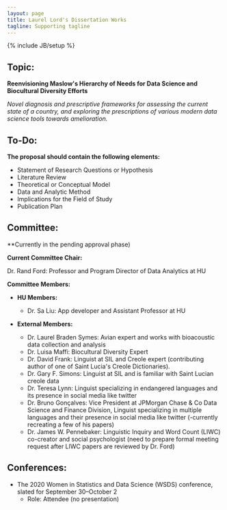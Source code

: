 ```yaml
---
layout: page
title: Laurel Lord's Dissertation Works
tagline: Supporting tagline
---
```

{% include JB/setup %}

## Topic: 

**Reenvisioning Maslow's Hierarchy of Needs for Data Science and Biocultural Diversity Efforts**

*Novel diagnosis and prescriptive frameworks for assessing the current state of a country, and exploring the prescriptions of various modern data science tools towards amelioration.*


## To-Do:

**The proposal should contain the following elements:**

- Statement of Research Questions or Hypothesis
- Literature Review
- Theoretical or Conceptual Model
- Data and Analytic Method
- Implications for the Field of Study
- Publication Plan


## Committee: 

**Currently in the pending approval phase)

**Current Committee Chair:**

Dr. Rand Ford: Professor and Program Director of Data Analytics at HU

**Committee Members:**  

- **HU Members:**

    - Dr. Sa Liu: App developer and Assistant Professor at HU

- **External Members:** 

    - Dr. Laurel Braden Symes: Avian expert and works with bioacoustic data collection and analysis
    - Dr. Luisa Maffi: Biocultural Diversity Expert
    - Dr. David Frank: Linguist at SIL and Creole expert 
(contributing author of one of Saint Lucia's Creole Dictionaries).
    - Dr. Gary F. Simons: Linguist at SIL and is familiar with Saint Lucian creole data
    - Dr. Teresa Lynn: Linguist specializing in endangered languages and its presence in social media like twitter
    - Dr. Bruno Gonçalves: Vice President at JPMorgan Chase & Co Data Science and Finance Division, Linguist specializing in multiple languages and their presence in social media like twitter (-currently recreating a few of his papers)
    - Dr. James W. Pennebaker: Linguistic Inquiry and Word Count (LIWC) co-creator and  social psychologist (need to prepare formal meeting request after LIWC papers are reviewed by Dr. Ford)

## Conferences:
- The 2020 Women in Statistics and Data Science (WSDS) conference, slated for September 30–October 2
    - Role: Attendee (no presentation)

